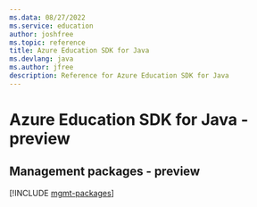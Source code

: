 ```yaml
---
ms.data: 08/27/2022
ms.service: education
author: joshfree
ms.topic: reference
title: Azure Education SDK for Java
ms.devlang: java
ms.author: jfree
description: Reference for Azure Education SDK for Java
---
```

# Azure Education SDK for Java - preview

## Management packages - preview
[!INCLUDE [mgmt-packages](education-mgmt-index.md)]